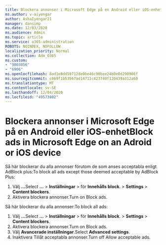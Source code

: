 ```yaml
---
title: Blockera annonser i Microsoft Edge på en Android eller iOS-enhet
ms.author: v-aiyengar
author: AshaIyengar21
manager: dansimp
ms.date: 12/03/2020
ms.audience: Admin
ms.topic: article
ms.service: o365-administration
ROBOTS: NOINDEX, NOFOLLOW
localization_priority: Normal
ms.collection: Adm_O365
ms.custom:
- "9003856"
- "6906"
ms.openlocfilehash: 8ad1e8dd59712de0be46c90bee24b0e8d290906f
ms.sourcegitcommit: c069f1b53567ad14711c423740f120439a312a60
ms.translationtype: MT
ms.contentlocale: sv-SE
ms.lasthandoff: 12/04/2020
ms.locfileid: "49573802"
---
```

# <a name="block-ads-in-microsoft-edge-on-an-adroid-or-ios-device"></a><span data-ttu-id="9c9ba-102">Blockera annonser i Microsoft Edge på en Android eller iOS-enhet</span><span class="sxs-lookup"><span data-stu-id="9c9ba-102">Block ads in Microsoft Edge on an Adroid or iOS device</span></span>

<span data-ttu-id="9c9ba-103">Så här blockerar du alla annonser förutom de som anses acceptabla enligt AdBlock plus:</span><span class="sxs-lookup"><span data-stu-id="9c9ba-103">To block all ads except those deemed acceptable by AdBlock Plus:</span></span>
1. <span data-ttu-id="9c9ba-104">Välj **...**</span><span class="sxs-lookup"><span data-stu-id="9c9ba-104">Select **…**</span></span><span data-ttu-id="9c9ba-105"> > **Inställningar**  >  för **Innehålls block**.</span><span class="sxs-lookup"><span data-stu-id="9c9ba-105"> > **Settings** > **Content blockers**.</span></span>
2. <span data-ttu-id="9c9ba-106">Aktivera blockera annonser.</span><span class="sxs-lookup"><span data-stu-id="9c9ba-106">Turn on Block ads.</span></span>

<span data-ttu-id="9c9ba-107">Så här blockerar du alla annonser:</span><span class="sxs-lookup"><span data-stu-id="9c9ba-107">To block all ads:</span></span>
1. <span data-ttu-id="9c9ba-108">Välj **...**</span><span class="sxs-lookup"><span data-stu-id="9c9ba-108">Select **…**</span></span><span data-ttu-id="9c9ba-109"> > **Inställningar**  >  för **Innehålls block**.</span><span class="sxs-lookup"><span data-stu-id="9c9ba-109"> > **Settings** > **Content blockers**.</span></span>
2. <span data-ttu-id="9c9ba-110">Aktivera blockera annonser.</span><span class="sxs-lookup"><span data-stu-id="9c9ba-110">Turn on Block ads.</span></span>
3. <span data-ttu-id="9c9ba-111">Välj **Avancerade inställningar**.</span><span class="sxs-lookup"><span data-stu-id="9c9ba-111">Select **Advanced settings**.</span></span>
4. <span data-ttu-id="9c9ba-112">Inaktivera Tillåt acceptabla annonser.</span><span class="sxs-lookup"><span data-stu-id="9c9ba-112">Turn off Allow acceptable ads.</span></span>